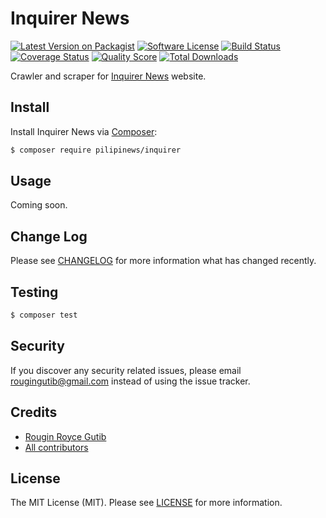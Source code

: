 # Inquirer News

[![Latest Version on Packagist][ico-version]][link-packagist]
[![Software License][ico-license]][link-license]
[![Build Status][ico-travis]][link-travis]
[![Coverage Status][ico-scrutinizer]][link-scrutinizer]
[![Quality Score][ico-code-quality]][link-code-quality]
[![Total Downloads][ico-downloads]][link-downloads]

Crawler and scraper for [Inquirer News](https://newsinfo.inquirer.net/) website.

## Install

Install Inquirer News via [Composer](https://getcomposer.org):

``` bash
$ composer require pilipinews/inquirer
```

## Usage

Coming soon.

## Change Log

Please see [CHANGELOG][link-changelog] for more information what has changed recently.

## Testing

``` bash
$ composer test
```

## Security

If you discover any security related issues, please email rougingutib@gmail.com instead of using the issue tracker.

## Credits

- [Rougin Royce Gutib][link-author]
- [All contributors][link-contributors]

## License

The MIT License (MIT). Please see [LICENSE][link-license] for more information.

[ico-version]: https://img.shields.io/packagist/v/pilipinews/inquirer.svg?style=flat-square
[ico-license]: https://img.shields.io/badge/license-MIT-brightgreen.svg?style=flat-square
[ico-travis]: https://img.shields.io/travis/pilipinews/inquirer/master.svg?style=flat-square
[ico-scrutinizer]: https://img.shields.io/scrutinizer/coverage/g/pilipinews/inquirer.svg?style=flat-square
[ico-code-quality]: https://img.shields.io/scrutinizer/g/pilipinews/inquirer.svg?style=flat-square
[ico-downloads]: https://img.shields.io/packagist/dt/pilipinews/inquirer.svg?style=flat-square

[link-author]: https://rougin.github.io
[link-changelog]: https://github.com/pilipinews/inquirer/blob/master/CHANGELOG.md
[link-code-quality]: https://scrutinizer-ci.com/g/pilipinews/inquirer
[link-contributors]: https://github.com/pilipinews/inquirer/contributors
[link-downloads]: https://packagist.org/packages/pilipinews/inquirer
[link-license]: https://github.com/pilipinews/inquirer/blob/master/LICENSE.md
[link-packagist]: https://packagist.org/packages/pilipinews/inquirer
[link-scrutinizer]: https://scrutinizer-ci.com/g/pilipinews/inquirer/code-structure
[link-travis]: https://travis-ci.org/pilipinews/inquirer